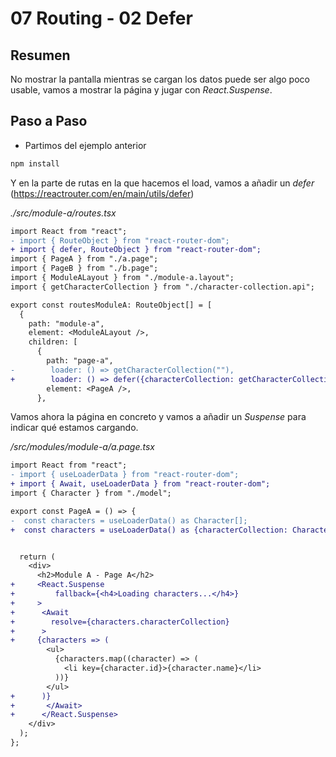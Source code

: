 # 07 Routing - 02 Defer

## Resumen

No mostrar la pantalla mientras se cargan los datos puede ser algo poco usable, vamos a mostrar la página y jugar con *React.Suspense*.

## Paso a Paso

- Partimos del ejemplo anterior

```bash
npm install
```

Y en la parte de rutas en la que hacemos el load, vamos a añadir un _defer_ (https://reactrouter.com/en/main/utils/defer)

_./src/module-a/routes.tsx_

```diff
import React from "react";
- import { RouteObject } from "react-router-dom";
+ import { defer, RouteObject } from "react-router-dom";
import { PageA } from "./a.page";
import { PageB } from "./b.page";
import { ModuleALayout } from "./module-a.layout";
import { getCharacterCollection } from "./character-collection.api";

export const routesModuleA: RouteObject[] = [
  {
    path: "module-a",
    element: <ModuleALayout />,
    children: [
      {
        path: "page-a",
-        loader: () => getCharacterCollection(""),
+        loader: () => defer({characterCollection: getCharacterCollection("")}),
        element: <PageA />,
      },
```

Vamos ahora la página en concreto y vamos a añadir un _Suspense_ para indicar qué estamos cargando.

_/src/modules/module-a/a.page.tsx_

```diff
import React from "react";
- import { useLoaderData } from "react-router-dom";
+ import { Await, useLoaderData } from "react-router-dom";
import { Character } from "./model";

export const PageA = () => {
-  const characters = useLoaderData() as Character[];
+  const characters = useLoaderData() as {characterCollection: Character[]};


  return (
    <div>
      <h2>Module A - Page A</h2>
+     <React.Suspense
+         fallback={<h4>Loading characters...</h4>}
+     >
+      <Await
+        resolve={characters.characterCollection}
+      >
+     {characters => (
        <ul>
          {characters.map((character) => (
            <li key={character.id}>{character.name}</li>
          ))}
        </ul>
+      )}
+       </Await>
+      </React.Suspense>
    </div>
  );
};
```

